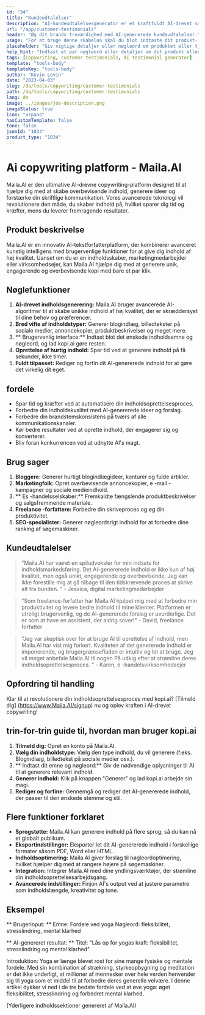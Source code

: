```yaml
---
id: "34"
title: "Kundeudtalelser"
description: "AI-kundeudtalelsesgenerator er et kraftfuldt AI-drevet værktøj, der hjælper med at skabe realistiske og engagerende kundeudtalelser til dine produkter eller tjenester.  Spar tid og kræfter ved at generere autentiske klingende vidnesbyrd, der fremhæver fordelene og værdien af ​​dine tilbud."
url: "/app/customer-testimonials"
header: "Øg dit brands troværdighed med AI-genererede kundeudtalelser."
usage: "For at bruge denne skabelon skal du blot indtaste dit produkt- eller servicenavn, nøgleord eller nøglefunktioner sammen med eventuelle kundernavne eller placeringer, du gerne vil medtage.  Dette værktøj genererer derefter en overbevisende og engagerende kundeudtalelse baseret på dit input."
placeholder: "Giv vigtige detaljer eller nøgleord om produktet eller tjenesten, f.eks.  Produktnavn som 'Yoga Mat', nøglefunktioner såsom 'ikke-slip', 'miljøvenlig' eller kundenavne og placeringer (valgfrit)."
help_hint: "Indtast et par nøgleord eller detaljer om dit produkt eller din tjeneste, og vi opretter en overbevisende kundevurdering baseret på dit input.  Valgfrit kan du også give kundenavne og placeringer."
tags: [Copywriting, customer testimonials, AI testimonial generator]
template: "tools-body"
templateKey: "tools-body"
author: "Kevin Levin"
date: "2023-04-03"
slug: /da/tools/copywriting/customer-testimonials
path: /da/tools/copywriting/customer-testimonials
lang: da
image: ../images/job-description.png
imageStatus: true
icon: "vrpano"
hasCustomTemplate: false
tone: false
jsonId: "1034"
product_type: "1034"
---
```


# Ai copywriting platform - Maila.AI

Maila.AI er den ultimative AI-drevne copywriting-platform designet til at hjælpe dig med at skabe overbevisende indhold, generere ideer og forstærke din skriftlige kommunikation. Vores avancerede teknologi vil revolutionere den måde, du skaber indhold på, hvilket sparer dig tid og kræfter, mens du leverer fremragende resultater.

## Produkt beskrivelse

Maila.AI er en innovativ AI-tekstforfatterplatform, der kombinerer avanceret kunstig intelligens med brugervenlige funktioner for at give dig indhold af høj kvalitet. Uanset om du er en indholdsskaber, marketingmedarbejder eller virksomhedsejer, kan Maila.AI hjælpe dig med at generere unik, engagerende og overbevisende kopi med bare et par klik.

## Nøglefunktioner

1. **AI-drevet indholdsgenerering:** Maila.AI bruger avancerede AI-algoritmer til at skabe unikke indhold af høj kvalitet, der er skræddersyet til dine behov og præferencer.
2. **Bred vifte af indholdstyper:** Generer blogindlæg, billedtekster på sociale medier, annoncekopier, produktbeskrivelser og meget mere.
3. ** Brugervenlig interface:** Indtast blot det ønskede indholdsemne og nøgleord, og lad kopi.ai gøre resten.
4. **Oprettelse af hurtig indhold:** Spar tid ved at generere indhold på få sekunder, ikke timer.
5. **Fuldt tilpasset:** Rediger og forfin dit AI-genererede indhold for at gøre det virkelig dit eget.

## fordele

- Spar tid og kræfter ved at automatisere din indholdsoprettelsesproces.
- Forbedre din indholdskvalitet med AI-genererede ideer og forslag.
- Forbedre din brandstemskonsistens på tværs af alle kommunikationskanaler.
- Kør bedre resultater ved at oprette indhold, der engagerer sig og konverterer.
- Bliv foran konkurrencen ved at udnytte AI's magt.

## Brug sager

1. **Bloggere:** Generer hurtigt blogindlægideer, konturer og fulde artikler.
2. **Marketingfolk:** Opret overbevisende annoncekopier, e -mail -kampagner og sociale medieindhold.
3. ** Es -handelsselskaber:** Fremkaldte fængslende produktbeskrivelser og salgsfremmende materiale.
4. **Freelance -forfattere:** Forbedre din skriveproces og øg din produktivitet.
5. **SEO-specialister:** Generer nøgleordsrigt indhold for at forbedre dine ranking af søgemaskiner.

## Kundeudtalelser

> "Maila.AI har været en spiludveksler for min indsats for indholdsmarkedsføring. Det AI-genererede indhold er ikke kun af høj kvalitet, men også unikt, engagerende og overbevisende. Jeg kan ikke forestille mig at gå tilbage til den tidskrævende proces at skrive alt fra bunden. " - Jessica, digital marketingmedarbejder

> "Som freelance-forfatter har Maila.AI hjulpet mig med at forbedre min produktivitet og levere bedre indhold til mine klienter. Platformen er utroligt brugervenlig, og de AI-genererede forslag er uvurderlige. Det er som at have en assistent, der aldrig sover!" - David, freelance forfatter

> "Jeg var skeptisk over for at bruge AI til oprettelse af indhold, men Maila.AI har vist mig forkert. Kvaliteten af ​​det genererede indhold er imponerende, og brugergrænsefladen er intuitiv og let at bruge. Jeg vil meget anbefale Maila.AI til nogen På udkig efter at strømline deres indholdsoprettelsesproces. " - Karen, e -handelsvirksomhedsejer

## Opfordring til handling

Klar til at revolutionere din indholdsoprettelsesproces med kopi.ai? [Tilmeld dig] (https://www.Maila.AI/signup) nu og oplev kraften i AI-drevet copywriting!

## trin-for-trin guide til, hvordan man bruger kopi.ai

1. **Tilmeld dig:** Opret en konto på Maila.AI.
2. **Vælg din indholdstype:** Vælg den type indhold, du vil generere (f.eks. Blogindlæg, billedtekst på sociale medier osv.).
3. ** Indtast dit emne og nøgleord:** Giv de nødvendige oplysninger til AI til at generere relevant indhold.
4. **Generer indhold:** Klik på knappen "Generer" og lad kopi.ai arbejde sin magi.
5. **Rediger og forfine:** Gennemgå og rediger det AI-genererede indhold, der passer til den ønskede stemme og stil.

## Flere funktioner forklaret

- **Sprogstøtte:** Maila.AI kan generere indhold på flere sprog, så du kan nå et globalt publikum.
- **Eksportindstillinger:** Eksporter let dit AI-genererede indhold i forskellige formater såsom PDF, Word eller HTML.
- **Indholdsoptimering:** Maila.AI giver forslag til nøgleordoptimering, hvilket hjælper dig med at rangere højere på søgemaskiner.
- **Integration:** Integrer Maila.AI med dine yndlingsværktøjer, der strømline din indholdsoprettelsesarbejdsgang.
- **Avancerede indstillinger:** Finjon AI's output ved at justere parametre som indholdslængde, kreativitet og tone.

## Eksempel

** Brugerinput: **
Emne: Fordele ved yoga
Nøgleord: fleksibilitet, stresslindring, mental klarhed

** AI-genereret resultat: **
Titel: "Lås op for yogas kraft: fleksibilitet, stresslindring og mental klarhed"

Introduktion: Yoga er længe blevet rost for sine mange fysiske og mentale fordele. Med sin kombination af strækning, styrkeopbygning og meditation er det ikke underligt, at millioner af mennesker over hele verden henvender sig til yoga som et middel til at forbedre deres generelle velvære. I denne artikel dykker vi ned i de tre bedste fordele ved at øve yoga: øget fleksibilitet, stresslindring og forbedret mental klarhed.

(Yderligere indholdssektioner genereret af Maila.AI)
